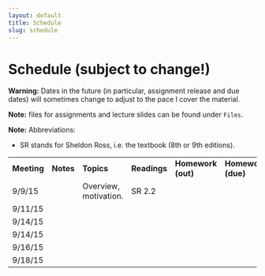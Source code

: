 ```yaml
---
layout: default
title: Schedule
slug: schedule
---
```


Schedule (subject to change!)
=============================

**Warning:** Dates in the future (in particular, assignment release and due dates) will sometimes change to adjust to the pace I cover the material.

**Note:** files for assignments and lecture slides can be found under ``Files``.

**Note:** Abbreviations:

- SR stands for Sheldon Ross, i.e. the textbook (8th or 9th editions).

<table>  <tr>    <td><b>Meeting</b></td>    <td><b>Notes</b></td>    <td><b>Topics</b></td>    <td><b>Readings</b></td>    <td><b>Homework (out)</b></td>    <td><b>Homework (due)</b></td>  </tr>  <tr>    <td>9/9/15</td>    <td></td>    <td>Overview, motivation. </td>    <td>SR 2.2</td>    <td></td>    <td></td>  </tr>  <tr>    <td>9/11/15</td>    <td></td>    <td></td>    <td></td>    <td></td>    <td></td>  </tr>  <tr>    <td>9/14/15</td>    <td></td>    <td> </td>    <td></td>    <td></td>    <td></td>  </tr> <tr>    <td>9/14/15</td>    <td></td>    <td> </td>    <td></td>    <td></td>    <td></td>  </tr>  <td>9/16/15</td>    <td></td>    <td> </td>    <td></td>    <td></td>    <td></td>  </tr> <td>9/18/15</td>    <td></td>    <td> </td>    <td></td>    <td></td>    <td></td>  </tr><!-- schedule --></table>



